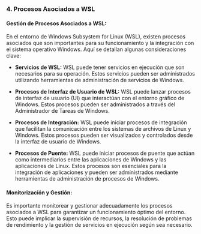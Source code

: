 ### 4. Procesos Asociados a WSL



#### Gestión de Procesos Asociados a WSL:

En el entorno de Windows Subsystem for Linux (WSL), existen procesos asociados que son importantes para su funcionamiento y la integración con el sistema operativo Windows. Aquí se detallan algunas consideraciones clave:

- **Servicios de WSL:** WSL puede tener servicios en ejecución que son necesarios para su operación. Estos servicios pueden ser administrados utilizando herramientas de administración de servicios de Windows.

- **Procesos de Interfaz de Usuario de WSL:** WSL puede lanzar procesos de interfaz de usuario (UI) que interactúan con el entorno gráfico de Windows. Estos procesos pueden ser administrados a través del Administrador de Tareas de Windows.

- **Procesos de Integración:** WSL puede iniciar procesos de integración que facilitan la comunicación entre los sistemas de archivos de Linux y Windows. Estos procesos pueden ser visualizados y controlados desde la interfaz de usuario de Windows.

- **Procesos de Puente:** WSL puede iniciar procesos de puente que actúan como intermediarios entre las aplicaciones de Windows y las aplicaciones de Linux. Estos procesos son esenciales para la integración de aplicaciones y pueden ser administrados mediante herramientas de administración de procesos de Windows.

#### Monitorización y Gestión:

Es importante monitorear y gestionar adecuadamente los procesos asociados a WSL para garantizar un funcionamiento óptimo del entorno. Esto puede implicar la supervisión de recursos, la resolución de problemas de rendimiento y la gestión de servicios en ejecución según sea necesario.
